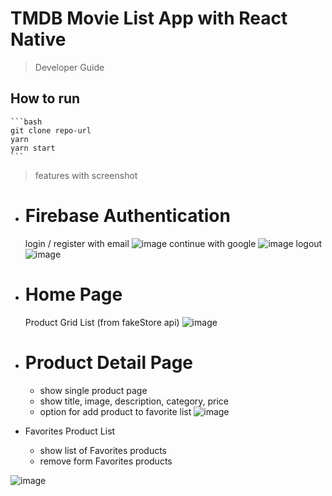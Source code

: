 # TMDB Movie List App with React Native

> Developer Guide

## How to run

    ```bash
    git clone repo-url
    yarn
    yarn start
    ```

> features with screenshot

-   # Firebase Authentication

    login / register with email
    ![image](screenshot/login.png)
    continue with google
    ![image](screenshot/register.png)
    logout
    ![image](screenshot/logout.png)

-   # Home Page
    Product Grid List (from fakeStore api)
    ![image](screenshot/home.png)
-   # Product Detail Page

    -   show single product page
    -   show title, image, description, category, price
    -   option for add product to favorite list
        ![image](screenshot/product-details.png)

-   Favorites Product List
    -   show list of Favorites products
    -   remove form Favorites products

![image](screenshot/fav.png)
